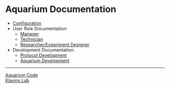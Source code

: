# Aquarium Documentation

* [Configuration](configuration/index.md)
* User Role Documentation:
  * [Manager](manager/index.md)
  * [Technician](technician/index.md)
  * [Researcher/Experiment Designer](designer/index.md)
* Development Documentation:
  * [Protocol Development](protocol_development/index.md)
  * [Aquarium Development](aquarium_development/index.md)

---
[Aquarium Code](https://github.com/klavinslab/aquarium)<br>
[Klavins Lab](https://klavinslab.org)